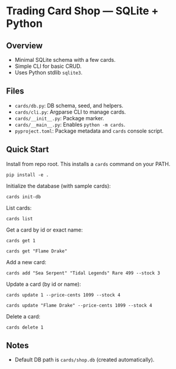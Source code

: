 Trading Card Shop — SQLite + Python
===================================

Overview
--------
- Minimal SQLite schema with a few cards.
- Simple CLI for basic CRUD.
- Uses Python stdlib `sqlite3`.

Files
-----
- `cards/db.py`: DB schema, seed, and helpers.
- `cards/cli.py`: Argparse CLI to manage cards.
- `cards/__init__.py`: Package marker.
- `cards/__main__.py`: Enables `python -m cards`.
- `pyproject.toml`: Package metadata and `cards` console script.

Quick Start
-----------
Install from repo root. This installs a `cards` command on your PATH.

  `pip install -e .`

Initialize the database (with sample cards):

   `cards init-db`

List cards:

   `cards list`

Get a card by id or exact name:

   `cards get 1`
   
   `cards get "Flame Drake"`

Add a new card:

   `cards add "Sea Serpent" "Tidal Legends" Rare 499 --stock 3`

Update a card (by id or name):

   `cards update 1 --price-cents 1099 --stock 4`
   
   `cards update "Flame Drake" --price-cents 1099 --stock 4`

Delete a card:

   `cards delete 1`


Notes
-----
- Default DB path is `cards/shop.db` (created automatically).
